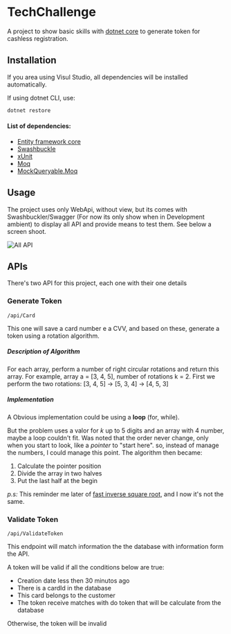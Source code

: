 # TechChallenge

A project to show basic skills with [dotnet core](https://dotnet.microsoft.com/) to generate token for cashless registration.

## Installation

If you area using Visul Studio, all dependencies will be installed automatically.

If using dotnet CLI, use:

```bash
dotnet restore
```

#### List of dependencies:

- [Entity framework core](https://www.nuget.org/packages/Microsoft.EntityFrameworkCore/)
- [Swashbuckle](https://www.nuget.org/packages/Swashbuckle.AspNetCore/)
- [xUnit](https://www.nuget.org/packages/xunit/)
- [Moq](https://www.nuget.org/packages/Moq/)
- [MockQueryable.Moq](https://www.nuget.org/packages/MockQueryable.Moq/)

## Usage

The project uses only WebApi, without view, but its comes with Swashbuckler/Swagger (For now its only show when in Development ambient) to display all API and provide means to test them. See below a screen shoot.

![All API](https://github.com/rafaelgoncalvesbarreira/TechChallenge/assets/swagger.png "All API")

## APIs

There's two API for this project, each one with their one details

### Generate Token

```
/api/Card
```

This one will save a card number e a CVV, and based on these,  generate a token using a rotation algorithm.

##### Description of Algorithm

For each array, perform a number of right circular rotations and return this array.
For example, array a = [3, 4, 5], number of rotations k = 2.
First we perform the two rotations:
[3, 4, 5] -> [5, 3, 4] -> [4, 5, 3]

##### Implementation

A Obvious implementation could be using a **loop** (for, while).

But the problem uses a valor for *k* up to 5 digits and an array with 4 number, maybe a loop couldn't fit. Was noted that the order never change, only when you start to look, like a *pointer* to "start here". so, instead of manage the numbers, I could manage this point. The algorithm then became:

1. Calculate the pointer position
2. Divide the array in two halves
3. Put the last half at the begin

*p.s:* This reminder me later of [fast inverse square root](https://en.wikipedia.org/wiki/Fast_inverse_square_root), and I now it's not the same.

### Validate Token

```
/api/ValidateToken
```

This endpoint will match information the the database with information form the API.

A token will be valid if all the conditions below are true:
- Creation date less then 30 minutos ago
- There is a cardId in the database
- This card belongs to the customer
- The token receive matches with do token that will be calculate from the database

Otherwise, the token will be invalid
